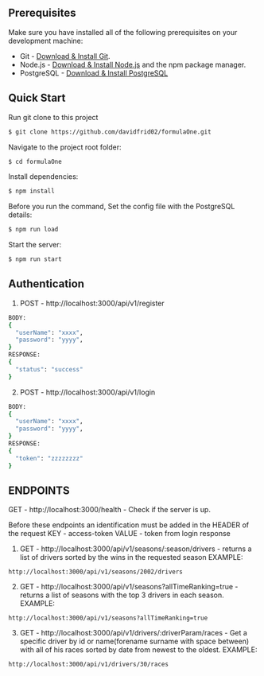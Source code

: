 ## Prerequisites

Make sure you have installed all of the following prerequisites on your development machine:

-   Git - [Download & Install Git](https://git-scm.com/downloads).
-   Node.js - [Download & Install Node.js](https://nodejs.org/en/download/) and the npm package manager.
-   PostgreSQL - [Download & Install PostgreSQL](https://www.postgresql.org/download/)

## Quick Start

Run git clone to this project

```bash
$ git clone https://github.com/davidfrid02/formulaOne.git
```

Navigate to the project root folder:

```bash
$ cd formulaOne
```

Install dependencies:

```bash
$ npm install
```

Before you run the command, Set the config file with the PostgreSQL details:

```bash
$ npm run load
```

Start the server:

```bash
$ npm run start
```

## Authentication

1) POST - http://localhost:3000/api/v1/register
```bash
BODY:
{
  "userName": "xxxx",
  "password": "yyyy",
}
RESPONSE:
{
  "status": "success" 
}
```

2) POST - http://localhost:3000/api/v1/login
```bash
BODY:
{
  "userName": "xxxx",
  "password": "yyyy",
}
RESPONSE:
{
  "token": "zzzzzzzz"
}
```


## ENDPOINTS
GET - http://localhost:3000/health - Check if the server is up.

Before these endpoints an identification must be added in the HEADER of the request
KEY - access-token
VALUE - token from login response

1. GET - http://localhost:3000/api/v1/seasons/:season/drivers - returns a list of drivers sorted by the wins in the requested season
EXAMPLE:
```
http://localhost:3000/api/v1/seasons/2002/drivers
```
2. GET - http://localhost:3000/api/v1/seasons?allTimeRanking=true - returns a list of seasons with the top 3 drivers in each season.
EXAMPLE:
```
http://localhost:3000/api/v1/seasons?allTimeRanking=true
```
3. GET - http://localhost:3000/api/v1/drivers/:driverParam/races - Get a specific driver by id or name(forename surname with space between) with all of his races sorted by date from newest to the oldest.
EXAMPLE:
```
http://localhost:3000/api/v1/drivers/30/races
```
